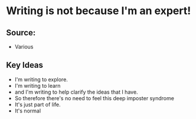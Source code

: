 # Writing is not because I'm an expert!

## Source:
- Various

## Key Ideas
- I'm writing to explore.
- I'm writing to learn
- and I'm writing to help clarify the ideas that I have.
- So therefore there's no need to feel this deep imposter syndrome
- It's just part of life.
- It's normal
